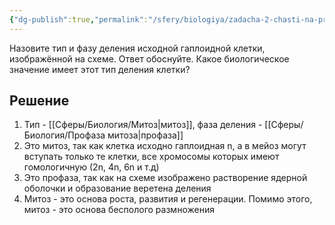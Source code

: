 ```yaml
---
{"dg-publish":true,"permalink":"/sfery/biologiya/zadacha-2-chasti-na-profazu-mitoza/","tags":["Общаябиология"]}
---
```


Назовите тип и фазу деления исходной гаплоидной клетки, изображённой на схеме. Ответ обоснуйте. Какое биологическое значение имеет этот тип деления клетки?
## Решение 
1. Тип - [[Сферы/Биология/Митоз\|митоз]], фаза деления - [[Сферы/Биология/Профаза митоза\|профаза]] 
2. Это митоз, так как клетка исходно гаплоидная n, а в мейоз могут вступать только те клетки, все хромосомы которых имеют гомологичную (2n, 4n, 6n и т.д)
3. Это профаза, так как на схеме изображено растворение ядерной оболочки и образование веретена деления 
4. Митоз - это основа роста, развития и регенерации. Помимо этого, митоз - это основа бесполого размножения